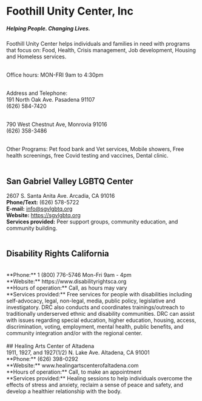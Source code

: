 # Foothill Unity Center, Inc
##### Helping People. Changing Lives.

Foothill Unity Center helps individuals and families in need with programs that focus on: Food, Health, Crisis management, Job development, Housing and Homeless services.
<br />
<br />

Office hours: MON-FRI 9am to 4:30pm
<br />
<br />

Address and Telephone:
<br />
191 North Oak Ave. Pasadena 91107
<br />
(626) 584-7420
<br />
<br />

790 West Chestnut Ave, Monrovia 91016
<br />
(626) 358-3486
<br />
<br />

Other Programs: Pet food bank and Vet services, Mobile showers, Free health screenings, free Covid testing and vaccines, Dental clinic.
<br />
<br />

## San Gabriel Valley LGBTQ Center

2607 S. Santa Anita Ave. Arcadia, CA 91016
<br />
**Phone/Text:** (626) 578-5722
<br />
**E-mail:** info@sgvlgbtq.org
<br />
**Website:** https://sgvlgbtq.org
<br />
**Services provided:** Peer support groups, community education, and community building.
<br />
<br />

## Disability Rights California
<br />
**Phone:** 1 (800) 776-5746 Mon-Fri 9am - 4pm
<br />
**Website:** https://www.disabilityrightsca.org
<br />
**Hours of operation:** Call, as hours may vary
<br />
**Services provided:** Free services for people with disabilities including self-advocacy, legal, non-legal, media, public policy, legislative and investigatory. DRC also conducts and coordinates trainings/outreach to traditionally underserved ethnic and disability communities. DRC can assist with issues regarding special education, higher education, housing, access, discrimination, voting, employment, mental health, public benefits, and community integration and/or with the regional center.
<br />
<br />
## Healing Arts Center of Altadena
<br />
1911, 1927, and 1927(1/2) N. Lake Ave. Altadena, CA 91001
<br />
**Phone:** (626) 398-0292
<br />
**Website:** www.healingartscenterofaltadena.com
<br />
**Hours of operation:** Call, to make an appointment
<br />
**Services provided:** Healing sessions to help individuals overcome the effects of stress and anxiety, reclaim a sense of peace and safety, and develop a healthier relationship with the body.




